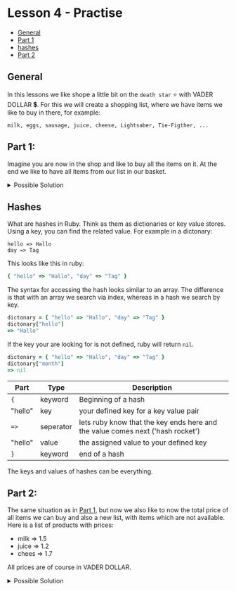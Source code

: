 # Lesson 4 - Practise

  - [General](#general)
  - [Part 1](#part-1)
  - [hashes](#hashes)
  - [Part 2](#part-2)

## General
In this lessons we like shope a little bit on the `death star` ⭐ with VADER DOLLAR 💲.
For this we will create a shopping list, where we have items we like to buy in there, for example:
```
milk, eggs, sausage, juice, cheese, Lightsaber, Tie-Figther, ...
```

## Part 1:

Imagine you are now in the shop and like to buy all the items on it.
At the end we like to have all items from our list in our basket.

<details>
<summary>Possible Solution</summary>

```ruby
# full shopping list
shopping_list = ["milk", "eggs", "sausage", "juice", "cheese"]

# empty shopping basket
shopping_basket = []
```

```ruby
shopping_list.each do |shopping_item|
  shopping_basket.add(shopping_item)
end

puts shopping_basket
```
</details>

## Hashes

What are hashes in Ruby. Think as them as dictionaries or key value stores. Using a key, you can find the related value. For example in a dictonary:
```
hello => Hallo
day => Tag
```

This looks like this in ruby:
```ruby
{ "hello" => "Hallo", "day" => "Tag" }
```

The syntax for accessing the hash looks similar to an array. The difference is that with an array we search via index, whereas in a hash we search by key.

```ruby
dictonary = { "hello" => "Hallo", "day" => "Tag" }
dictonary["hello"]
=> "Hallo"
```

If the key your are looking for is not defined, ruby will return `nil`.
```ruby
dictonary = { "hello" => "Hallo", "day" => "Tag" }
dictonary["month"]
=> nil
```

|Part|Type|Description|
|-|-|-|
|`{`|keyword|Beginning of a hash|
|"hello"|key|your defined key for a key value pair|
|`=>`|seperator|lets ruby know that the key ends here and the value comes next ('hash rocket')|
|"hello"|value|the assigned value to your defined key|
|`}`|keyword|end of a hash|

The keys and values of hashes can be everything.
## Part 2:

The same situation as in [Part 1](#part-1), but now we also like to now the total price of all items we can buy and also a new list, with items which are not available. Here is a list of products with prices:

- milk => 1.5
- juice => 1.2
- chees => 1.7

All prices are of course in VADER DOLLAR.

<details>
<summary>Possible Solution</summary>

```ruby
shop_products = { "milk" => 1.5, "juice" => 1.2, "cheese" => 1.7 }

shopping_list = ["milk", "eggs", "sausage", "juice", "cheese"]
shopping_basket = []

not_available_products = []
total_price = 0

shopping_list.each do |shopping_item|
  if shop_products.keys.include?(shopping_item)
    shopping_basket.push(shopping_item)
    total_price = total_price + shop_products[shopping_item]
  else
    not_available_products.push(shopping_item)
  end
end

puts "You need to pay: #{total_price} VADER DOLLAR."
# You need to pay: 4.4 VADER DOLLAR.
 => nil
puts "The following items you bought: #{shopping_basket.join(", ")}"
# The following items you bought: milk, juice, cheese
 => nil
puts "The shop has non of these products: #{not_available_products.join(", ")}"
# The shop has non of these products: eggs, sausage
 => nil
```


</details>

